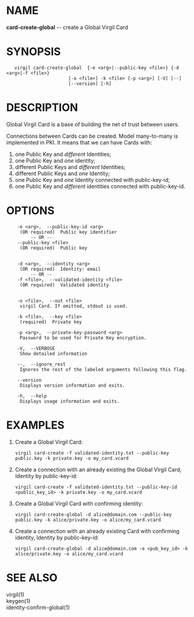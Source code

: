NAME
====

**card-create-global** -- create a Global Virgil Card

SYNOPSIS
========

       virgil card-create-global  {-e <arg>|--public-key <file>} {-d <arg>|-f <file>}
                           [-o <file>] -k <file> [-p <arg>] [-V] [--]
                           [--version] [-h]

DESCRIPTION
===========

Global Virgil Card is a base of building the net of trust between users.

Connections between Cards can be created. Model many-to-many is
implemented in PKI. It means that we can have Cards with:

1.  one Public Key and *different* Identities;
2.  one Public Key and *one* identity;
3.  different Public Keys and *different* Identities;
4.  different Public Keys and *one* Identity;
5.  one Public Key and *one* Identity connected with public-key-id;
6.  one Public Key and *different* identities connected
    with public-key-id.

OPTIONS
=======

        -e <arg>,  --public-key-id <arg>
         (OR required)  Public key identifier
             -- OR --
        --public-key <file>
         (OR required)  Public key


        -d <arg>,  --identity <arg>
         (OR required)  Identity: email
             -- OR --
        -f <file>,  --validated-identity <file>
         (OR required)  Validated identity


        -o <file>,  --out <file>
         virgil Card. If omitted, stdout is used.

        -k <file>,  --key <file>
         (required)  Private key

        -p <arg>,  --private-key-password <arg>
         Password to be used for Private Key encryption.

        -V,  --VERBOSE
         Show detailed information

        --,  --ignore_rest
         Ignores the rest of the labeled arguments following this flag.

        --version
         Displays version information and exits.

        -h,  --help
         Displays usage information and exits.

EXAMPLES
========

1.  Create a Global Virgil Card:

        virgil card-create -f validated-identity.txt --public-key public.key -k private.key -o my_card.vcard

2.  Create a connection with an already existing the Global Virgil Card,
    Identity by public-key-id:

        virgil card-create -f validated-identity.txt --public-key-id <public_key_id> -k private.key -o my_card.vcard

3.  Create a Global Virgil Card with confirming identity:

        virgil card-create-global -d alice@domain.com --public-key public.key -k alice/private.key -o alice/my_card.vcard

4.  Create a connection with an already existing Card with confirming
    identity, Identity by public-key-id:

        virgil card-create-global -d alice@domain.com -e <pub_key_id> -k alice/private.key -o alice/my_card.vcard

SEE ALSO
========

virgil(1)  
keygen(1)  
identity-confirm-global(1)
